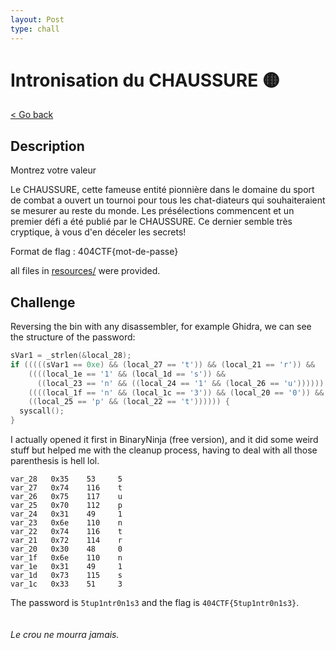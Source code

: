 ```yaml
---
layout: Post
type: chall
---
```

# Intronisation du CHAUSSURE 🟡

<a class="back-link" href="../../">< Go back</a>

## Description

Montrez votre valeur

Le CHAUSSURE, cette fameuse entité pionnière dans le domaine du sport de combat a ouvert un tournoi pour tous les chat-diateurs qui souhaiteraient se mesurer au reste du monde. Les présélections commencent et un premier défi a été publié par le CHAUSSURE. Ce dernier semble très cryptique, à vous d'en déceler les secrets!

Format de flag : 404CTF{mot-de-passe}

all files in [resources/](./resources) were provided.

## Challenge

Reversing the bin with any disassembler, for example Ghidra, we can see the structure of the password:

```c
sVar1 = _strlen(&local_28);
if (((((sVar1 == 0xe) && (local_27 == 't')) && (local_21 == 'r')) &&
    ((((local_1e == '1' && (local_1d == 's')) &&
      ((local_23 == 'n' && ((local_24 == '1' && (local_26 == 'u')))))) && (local_28 == '5')))) &&
    ((((local_1f == 'n' && (local_1c == '3')) && (local_20 == '0')) &&
    ((local_25 == 'p' && (local_22 == 't')))))) {
  syscall();
}
```

I actually opened it first in BinaryNinja (free version), and it did some weird stuff but helped me with the cleanup process, having to deal with all those parenthesis is hell lol.

```
var_28   0x35    53     5
var_27   0x74    116    t
var_26   0x75    117    u
var_25   0x70    112    p
var_24   0x31    49     1
var_23   0x6e    110    n
var_22   0x74    116    t
var_21   0x72    114    r
var_20   0x30    48     0
var_1f   0x6e    110    n
var_1e   0x31    49     1
var_1d   0x73    115    s
var_1c   0x33    51     3
```

The password is `5tup1ntr0n1s3` and the flag is `404CTF{5tup1ntr0n1s3}`.
<br><br><br>
_Le crou ne mourra jamais._
